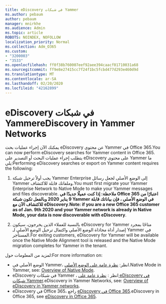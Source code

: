 ```yaml
---
title: eDiscovery في شبكات Yammer
ms.author: pebaum
author: pebaum
manager: mnirkhe
ms.audience: Admin
ms.topic: article
ROBOTS: NOINDEX, NOFOLLOW
localization_priority: Normal
ms.collection: Adm_O365
ms.custom:
- "3200003"
- "3533"
ms.openlocfilehash: ff0f38b760007eef92aee394caacf01710031a68
ms.sourcegitcommit: ff9e8e27415cc7f24f1bc5fcbd477d293e460d9d
ms.translationtype: MT
ms.contentlocale: ar-SA
ms.lasthandoff: 02/20/2020
ms.locfileid: "42162899"
---
```

# <a name="ediscovery-in-yammer-networks"></a><span data-ttu-id="6e5bd-102">eDiscovery في شبكات Yammer</span><span class="sxs-lookup"><span data-stu-id="6e5bd-102">eDiscovery in Yammer Networks</span></span>

<span data-ttu-id="6e5bd-103">يمكنك الآن إجراء عمليات بحث eDiscovery عن محتوى Yammer في Office 365.</span><span class="sxs-lookup"><span data-stu-id="6e5bd-103">You can now perform eDiscovery searches for Yammer content in Office 365.</span></span>  <span data-ttu-id="6e5bd-104">يتطلب إجراء عمليات البحث أو التصدير على eDiscovery على محتوى Yammer ما يلي:</span><span class="sxs-lookup"><span data-stu-id="6e5bd-104">Performing eDiscovery searches or export on Yammer content requires the following:</span></span>

1. <span data-ttu-id="6e5bd-105">يجب أولاً ترحيل شبكة Yammer Enterprise إلى الوضع الأصلي لجعل رسائل Yammer وملفاتك قابلة للاكتشاف.</span><span class="sxs-lookup"><span data-stu-id="6e5bd-105">You must first migrate your Yammer Enterprise Network to Native Mode to make your Yammer messages and files discoverable.</span></span> <span data-ttu-id="6e5bd-106">**ملاحظة: إذا كنت عميلًا جديدًا في Office 365 اعتبارًا من 9 يناير 2020 وبالفعل تكون شبكة Yammer في الوضع الأصلي ، فإن بياناتك قابلة للاكتشاف الآن مع eDiscovery**.</span><span class="sxs-lookup"><span data-stu-id="6e5bd-106">**Note: if you are a new Office 365 customer as of Jan. 9th 2020 and your Yammer network is already in Native Mode, your data is now discoverable with eDiscovery**.</span></span>

2. <span data-ttu-id="6e5bd-107">بالنسبة للعملاء الذين يخرجون، سيكون eDiscovery for Yammer متاحًا بمجرد إصدار أداة محاذاة الوضع الأصلي واكتمال ترحيل الوضع الأصلي لـ Yammer في المستأجر.</span><span class="sxs-lookup"><span data-stu-id="6e5bd-107">For exiting customers, eDiscovery for Yammer will be available once the Native Mode Alignment tool is released and the Native Mode migration completes for Yammer in the tenant.</span></span>

<span data-ttu-id="6e5bd-108">لمزيد من المعلومات حول:</span><span class="sxs-lookup"><span data-stu-id="6e5bd-108">For more information on:</span></span>

- <span data-ttu-id="6e5bd-109">الوضع الأصلي في Yammer، انظر: [نظرة عامة على الوضع الأصلي](https://docs.microsoft.com/yammer/configure-your-yammer-network/overview-native-mode).</span><span class="sxs-lookup"><span data-stu-id="6e5bd-109">Native Mode in Yammer, see: [Overview of Native Mode](https://docs.microsoft.com/yammer/configure-your-yammer-network/overview-native-mode).</span></span>
- <span data-ttu-id="6e5bd-110">eDiscovery في شبكات Yammer ، انظر : [نظرة عامة على eDiscovery في شبكات Yammer](https://docs.microsoft.com/en-us/yammer/manage-security-and-compliance/overview-of-ediscovery).</span><span class="sxs-lookup"><span data-stu-id="6e5bd-110">eDiscovery in Yammer Networks, see: [Overview of eDiscovery in Yammer networks](https://docs.microsoft.com/en-us/yammer/manage-security-and-compliance/overview-of-ediscovery).</span></span>
- <span data-ttu-id="6e5bd-111">eDiscovery في Office 365، راجع [eDiscovery في Office 365](https://docs.microsoft.com/en-us/microsoft-365/compliance/ediscovery).</span><span class="sxs-lookup"><span data-stu-id="6e5bd-111">eDiscovery in Office 365, see [eDiscovery in Office 365](https://docs.microsoft.com/en-us/microsoft-365/compliance/ediscovery).</span></span>

